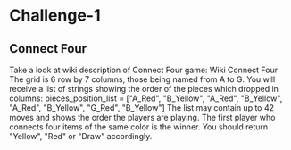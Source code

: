 # Challenge-1

## Connect Four

Take a look at wiki description of Connect Four game:
Wiki Connect Four
The grid is 6 row by 7 columns, those being named from A to G.
You will receive a list of strings showing the order of the pieces which dropped in columns:
  pieces_position_list = ["A_Red",
                          "B_Yellow",
                          "A_Red",
                          "B_Yellow",
                          "A_Red",
                          "B_Yellow",
                          "G_Red",
                          "B_Yellow"]
The list may contain up to 42 moves and shows the order the players are playing.
The first player who connects four items of the same color is the winner.
You should return "Yellow", "Red" or "Draw" accordingly.
